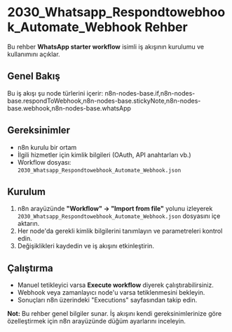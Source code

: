 # 2030_Whatsapp_Respondtowebhook_Automate_Webhook Rehber

Bu rehber **WhatsApp starter workflow** isimli iş akışının kurulumu ve kullanımını açıklar.

## Genel Bakış
Bu iş akışı şu node türlerini içerir: n8n-nodes-base.if,n8n-nodes-base.respondToWebhook,n8n-nodes-base.stickyNote,n8n-nodes-base.webhook,n8n-nodes-base.whatsApp

## Gereksinimler
- n8n kurulu bir ortam
- İlgili hizmetler için kimlik bilgileri (OAuth, API anahtarları vb.)
- Workflow dosyası: `2030_Whatsapp_Respondtowebhook_Automate_Webhook.json`

## Kurulum
1. n8n arayüzünde **"Workflow" → "Import from file"** yolunu izleyerek `2030_Whatsapp_Respondtowebhook_Automate_Webhook.json` dosyasını içe aktarın.
2. Her node'da gerekli kimlik bilgilerini tanımlayın ve parametreleri kontrol edin.
3. Değişiklikleri kaydedin ve iş akışını etkinleştirin.

## Çalıştırma
- Manuel tetikleyici varsa **Execute workflow** diyerek çalıştırabilirsiniz.
- Webhook veya zamanlayıcı node'u varsa tetiklenmesini bekleyin.
- Sonuçları n8n üzerindeki "Executions" sayfasından takip edin.

**Not:** Bu rehber genel bilgiler sunar. İş akışını kendi gereksinimlerinize göre özelleştirmek için n8n arayüzünde düğüm ayarlarını inceleyin.
